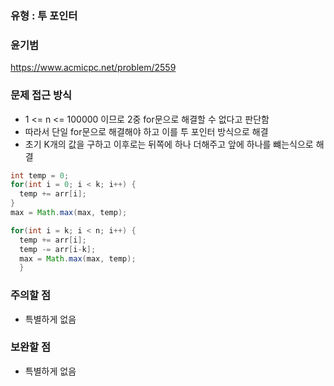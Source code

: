 ### 유형 : 투 포인터
### 윤기범
https://www.acmicpc.net/problem/2559

### 문제 접근 방식
  - 1 <= n <= 100000 이므로 2중 for문으로 해결할 수 없다고 판단함
  - 따라서 단일 for문으로 해결해야 하고 이를 투 포인터 방식으로 해결
  - 초기 K개의 값을 구하고 이후로는 뒤쪽에 하나 더해주고 앞에 하나를 뺴는식으로 해결
```Java
int temp = 0;
for(int i = 0; i < k; i++) {
  temp += arr[i];
}
max = Math.max(max, temp);

for(int i = k; i < n; i++) {
  temp += arr[i];
  temp -= arr[i-k];
  max = Math.max(max, temp);
  }
```

### 주의할 점
  - 특별하게 없음

### 보완할 점
  - 특별하게 없음
